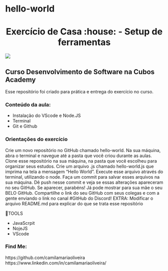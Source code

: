 # hello-world
<h1 align="center"> Exercício de Casa :house: - Setup de ferramentas </h1>
<img src="https://img.shields.io/badge/Status-Conclu%C3%ADdo-brightgreen">
<h2>Curso Desenvolvimento de Software na Cubos Academy</h2>
Esse repositório foi criado para prática e entrega do exercício no curso.
<h3>Conteúdo da aula:</h3>
<ul>
<li>Instalação do VScode e Node.JS</li>
<li>Terminal</li>
<li>Git e Github</li>
</ul>

<h3>Orientações do exercício</h3>
Crie um novo repositório no GitHub chamado hello-world. Na sua máquina, abra o terminal e navegue até a pasta que você criou durante as aulas.
Clone esse repositório na sua máquina, na pasta que você escolheu para organizar seus estudos.
Crie um arquivo .js chamado hello-world.js que imprima na tela a mensagem “Hello World”.
Execute esse arquivo através do terminal, utilizando o node.
Faça um commit para salvar esses arquivos na sua máquina.
Dê push nesse commit e veja se essas alterações apareceram no seu GitHub.
Se aparecer, parabéns! Já pode mostrar para sua mãe o seu BELO GitHub.
Compartilhe o link do seu GitHub com seus colegas e com a gente enviando o link no canal #GitHub do Discord!
EXTRA: Modificar o arquivo README.md para explicar do que se trata esse repositório

:hammer:TOOLS
<ul>
<li>JavaScrpit</li>
<li>NojeJS</li>
<li>VScode</li>
</ul>

<h3>Find Me:</h3>
https://github.com/camilamariaoliveira
https://www.linkedin.com/in/camilamariaoliveira/